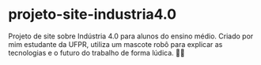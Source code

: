 # projeto-site-industria4.0
Projeto de site sobre Indústria 4.0 para alunos do ensino médio. Criado por mim estudante da UFPR, utiliza um mascote robô para explicar as tecnologias e o futuro do trabalho de forma lúdica. 🤖✨
